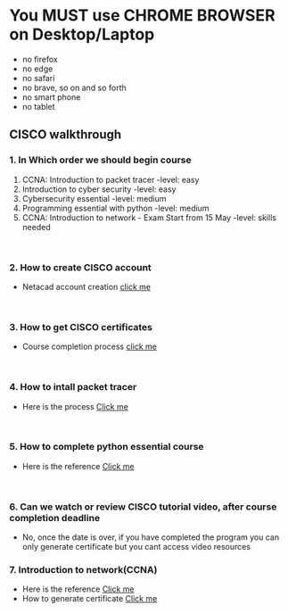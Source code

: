 # You MUST use CHROME BROWSER on Desktop/Laptop

- no firefox
- no edge
- no safari
- no brave, so on and so forth
- no smart phone
- no tablet

## CISCO walkthrough

### 1. In Which order we should begin course

1. CCNA: Introduction to packet tracer -level: easy
1. Introduction to cyber security -level: easy
1. Cybersecurity essential -level: medium
1. Programming essential with python -level: medium
1. CCNA: Introduction to network - Exam Start from 15 May -level: skills needed

<br>

### 2. How to create CISCO account

- Netacad account creation [click me](https://m.youtube.com/watch?v=UWrk7DMCc7Q)

<br>

### 3. How to get CISCO certificates

- Course completion process [click me](https://m.youtube.com/watch?v=PWjzqcfjWbA)

<br>

### 4. How to intall packet tracer

- Here is the process [Click me](https://www.youtube.com/watch?v=JaIweueW-E8)

<br>

### 5. How to complete python essential course

- Here is the reference [Click me](https://infraexam.com/python-institute/pe1-python-essentials-1-basics/pe1-python-essentials-1-module-1-test/)

<br>

### 6. Can we watch or review CISCO tutorial video, after course completion deadline

- No, once the date is over, if you have completed the program you can only generate certificate but you cant access video resources

### 7. Introduction to network(CCNA)

- Here is the reference [Click me](https://itexamanswers.net/ccna-1-v7-modules-16-17-building-and-securing-a-small-network-exam-answers.html)
- How to generate certificate [Click me](https://www.youtube.com/watch?v=cZ7pZidlkxU)
